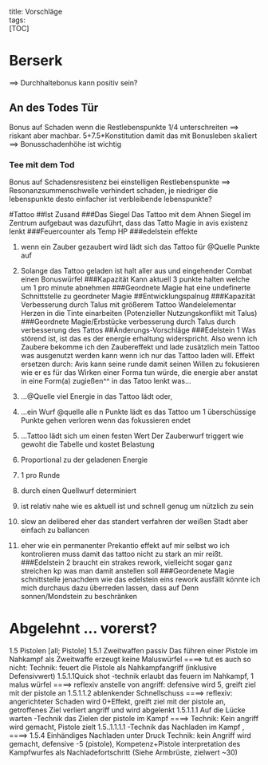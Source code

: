 title: Vorschläge  
tags:   
[TOC]



# Berserk
==> Durchhaltebonus kann positiv sein?
## An des Todes Tür 
 Bonus auf Schaden wenn die Restlebenspunkte 1/4 unterschreiten
==> riskant aber machbar. 5+7.5*Konstitution damit das mit Bonusleben skaliert
==> Bonusschadenhöhe ist wichtig
### Tee mit dem Tod
 Bonus auf Schadensresistenz bei einstelligen Restlebenspunkte
==> Resonanzsummenschwelle verhindert schaden, je niedriger die lebenspunkte desto einfacher ist verbleibende lebenspunkte?

#Tattoo
##Ist Zusand
###Das Siegel
Das Tattoo mit dem Ahnen Siegel im Zentrum aufgebaut was dazuführt, dass das Tatto Magie in avis existenz lenkt
###Feuercounter als Temp HP
###edelstein effekte
1. wenn ein Zauber gezaubert wird lädt sich das Tattoo für @Quelle Punkte auf
2. Solange das Tattoo geladen ist halt aller aus und eingehender Combat einen Bonuswürfel
###Kapazität
Kann aktuell 3 punkte halten welche um 1 pro minute abnehmen 
###Geordnete Magie
hat eine undefinerte Schnittstelle zu geordneter Magie
##Entwicklungspalnug
###Kapazität
Verbesserung durch Talus mit größerem Tattoo
Wandelelementar Herzen in die Tinte einarbeiten (Potenzieller Nutzungskonflikt mit Talus)
###Geordnete Magie/Erbstücke
verbesserung durch Talus durch verbesserung des Tattos
##Änderungs-Vorschläge
###Edelstein 1
Was störend ist, ist das es der energie erhaltung widerspricht. Also wenn ich Zaubere bekomme ich den Zaubereffekt und lade zusätzlich mein Tattoo was ausgenutzt werden kann wenn ich nur das Tattoo laden will. 
Effekt ersetzen durch:
Avis kann seine runde damit seinen Willen zu fokusieren wie er es für das Wirken einer Forma tun würde, die energie aber anstat in eine Form(a) zugießen^^ in das Tatoo lenkt was...
1. ...@Quelle viel Energie in das Tattoo lädt oder,
2. ...ein Wurf @quelle alle n Punkte lädt es das Tattoo um 1 überschüssige Punkte gehen verloren wenn das fokussieren endet
3. ...Tattoo lädt sich um einen festen Wert
Der Zauberwurf triggert wie gewoht die Tabelle und kostet Belastung
1. Proportional zu der geladenen Energie
2. 1 pro Runde 
3. durch einen Quellwurf determiniert

1. ist relativ nahe wie es aktuell ist und schnell genug um nützlich zu sein
2. slow an delibered eher das standert verfahren der weißen Stadt aber einfach zu ballancen
3. eher wie ein permanenter Prekantio effekt auf mir selbst wo ich kontrolieren muss damit das tattoo nicht zu stark an mir reißt.
###Edelstein 2
braucht ein strakes rework, vielleicht sogar ganz streichen kp was man damit anstellen soll
###Geordenete Magie schnittstelle
jenachdem wie das edelstein eins rework ausfällt könnte ich mich durchaus dazu überreden lassen, dass auf Denn sonnen/Mondstein zu beschränken
# Abgelehnt ... vorerst?


1.5 Pistolen [all; Pistole]
1.5.1 Zweitwaffen passiv
Das führen einer Pistole im Nahkampf als Zweitwaffe erzeugt keine Maluswürfel
====> tut es auch so nicht: Technik: feuert die Pistole als Nahkampfangriff (inklusive Defensivwert)
1.5.1.1Quick shot -technik
erlaubt das feuern im Nahkampf, 1 malus würfel
====> reflexiv anstelle von angriff: defensive wird 5, greift ziel mit der pistole an
1.5.1.1.2 ablenkender Schnellschuss
====> reflexiv: angerichteter Schaden wird 0+Effekt, greift ziel mit der pistole an, getroffenes Ziel verliert angriff und wird abgelenkt 
1.5.1.1.1 Auf die Lücke warten -Technik
das Zielen der pistole im Kampf
====> Technik: Kein angriff wird gemacht, Pistole zielt
1.5..1.1.1.1 -Technik
das Nachladen im Kampf , 
====> 1.5.4 Einhändiges Nachladen unter Druck
Technik: kein Angriff wird gemacht, defensive -5 (pistole), Kompetenz+Pistole interpretation des Kampfwurfes als Nachladefortschritt (Siehe Armbrüste, zielwert ~30)
